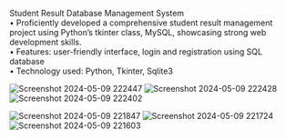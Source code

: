  Student Result Database Management System  
•	Proficiently developed a comprehensive student result management project using Python’s tkinter class, MySQL, showcasing strong web development skills.  
•	Features: user-friendly interface, login and registration using SQL database  
•	Technology used: Python, Tkinter, Sqlite3 



![Screenshot 2024-05-09 222447](https://github.com/b-u-g-g/ProjectDB/assets/147278023/7431c045-09d3-44db-8b41-6d862ecef8b5)
![Screenshot 2024-05-09 222428](https://github.com/b-u-g-g/ProjectDB/assets/147278023/f3ae607e-24f5-4080-9925-9b86efca87ca)
![Screenshot 2024-05-09 222402](https://github.com/b-u-g-g/ProjectDB/assets/147278023/cd842e22-3453-4caa-ac7e-ebd1b7a68c2d)

                                                                                                                                        
![Screenshot 2024-05-09 221847](https://github.com/b-u-g-g/ProjectDB/assets/147278023/2405d3dd-9a08-4985-b375-05631aaa0b74)
![Screenshot 2024-05-09 221724](https://github.com/b-u-g-g/ProjectDB/assets/147278023/d4a2ee3f-1afb-4cb0-92c2-5c2a2842f819)
![Screenshot 2024-05-09 221603](https://github.com/b-u-g-g/ProjectDB/assets/147278023/6d321bf6-bcdc-444b-9c2f-0d2e60b7fb43)
